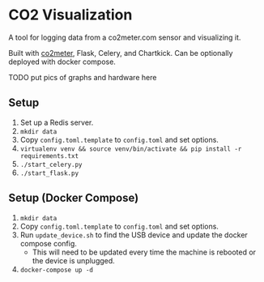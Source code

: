 # CO2 Visualization

A tool for logging data from a co2meter.com sensor and visualizing it.

Built with [co2meter](https://github.com/vfilimonov/co2meter), Flask, Celery, and Chartkick. Can be optionally deployed with docker compose.

TODO put pics of graphs and hardware here

## Setup

1. Set up a Redis server.
1. `mkdir data`
1. Copy `config.toml.template` to `config.toml` and set options.
1. `virtualenv venv && source venv/bin/activate && pip install -r requirements.txt`
1. `./start_celery.py`
1. `./start_flask.py`

## Setup (Docker Compose)

1. `mkdir data`
1. Copy `config.toml.template` to `config.toml` and set options.
1. Run `update_device.sh` to find the USB device and update the docker compose config.
   - This will need to be updated every time the machine is rebooted or the device is unplugged.
1. `docker-compose up -d`
